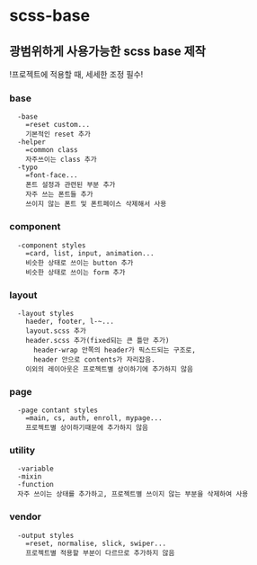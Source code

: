 # scss-base

## 광범위하게 사용가능한 scss base 제작

!프로젝트에 적용할 때, 세세한 조정 필수!

### base

```
  -base
    =reset custom...
    기본적인 reset 추가
  -helper
    =common class
    자주쓰이는 class 추가
  -typo
    =font-face...
    폰트 설정과 관련된 부분 추가
    자주 쓰는 폰트들 추가
    쓰이지 않는 폰트 및 폰트페이스 삭제해서 사용
```

### component

```
  -component styles
    =card, list, input, animation...
    비슷한 상태로 쓰이는 button 추가
    비슷한 상태로 쓰이는 form 추가
```

### layout

```
  -layout styles
    haeder, footer, l-~...
    layout.scss 추가
    header.scss 추가(fixed되는 큰 틀만 추가)
      header-wrap 안쪽의 header가 픽스드되는 구조로,
      header 안으로 contents가 자리잡음.
    이외의 레이아웃은 프로젝트별 상이하기에 추가하지 않음
```

### page

```
  -page contant styles
    =main, cs, auth, enroll, mypage...
    프로젝트별 상이하기때문에 추가하지 않음
```

### utility

```
  -variable
  -mixin
  -function
  자주 쓰이는 상태를 추가하고, 프로젝트별 쓰이지 않는 부분을 삭제하여 사용
```

### vendor

```
  -output styles
    =reset, normalise, slick, swiper...
    프로젝트별 적용할 부분이 다르므로 추가하지 않음
```
